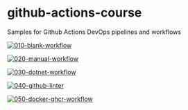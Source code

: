 # github-actions-course
Samples for Github Actions DevOps pipelines and workflows

[![010-blank-workflow](https://github.com/HoussemDellai/github-actions-course/actions/workflows/010-blank-workflow.yml/badge.svg)](https://github.com/HoussemDellai/github-actions-course/actions/workflows/010-blank-workflow.yml)

[![020-manual-workflow](https://github.com/HoussemDellai/github-actions-course/actions/workflows/020-manual-workflow.yml/badge.svg)](https://github.com/HoussemDellai/github-actions-course/actions/workflows/020-manual-workflow.yml)

[![030-dotnet-workflow](https://github.com/HoussemDellai/github-actions-course/actions/workflows/030-dotnet-workflow.yml/badge.svg)](https://github.com/HoussemDellai/github-actions-course/actions/workflows/030-dotnet-workflow.yml)

[![040-github-linter](https://github.com/HoussemDellai/github-actions-course/actions/workflows/040-github-linter.yml/badge.svg)](https://github.com/HoussemDellai/github-actions-course/actions/workflows/040-github-linter.yml)

[![050-docker-ghcr-workflow](https://github.com/HoussemDellai/github-actions-course/actions/workflows/050-docker-ghcr-workflow.yml/badge.svg)](https://github.com/HoussemDellai/github-actions-course/actions/workflows/050-docker-ghcr-workflow.yml)
